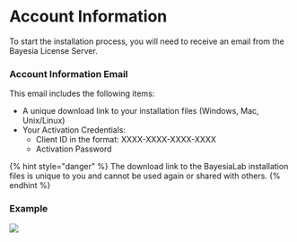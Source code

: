 # Account Information

To start the installation process, you will need to receive an email from the Bayesia License Server.

### Account Information Email

This email includes the following items:

* A unique download link to your installation files (Windows, Mac, Unix/Linux)
* Your Activation Credentials:
  * Client ID in the format: XXXX-XXXX-XXXX-XXXX
  * Activation Password

{% hint style="danger" %}
The download link to the BayesiaLab installation files is unique to you and cannot be used again or shared with others.
{% endhint %}

### Example

![](https://bayesia.clickhelp.co/resources/Storage/bayesialab-knowledge-hub/BlabC/attachments/10092849/12845159.png)
